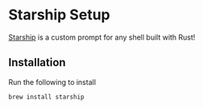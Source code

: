 # Starship Setup

[Starship](https://starship.rs) is a custom prompt for any shell built with Rust!

## Installation

Run the following to install
```
brew install starship
```
